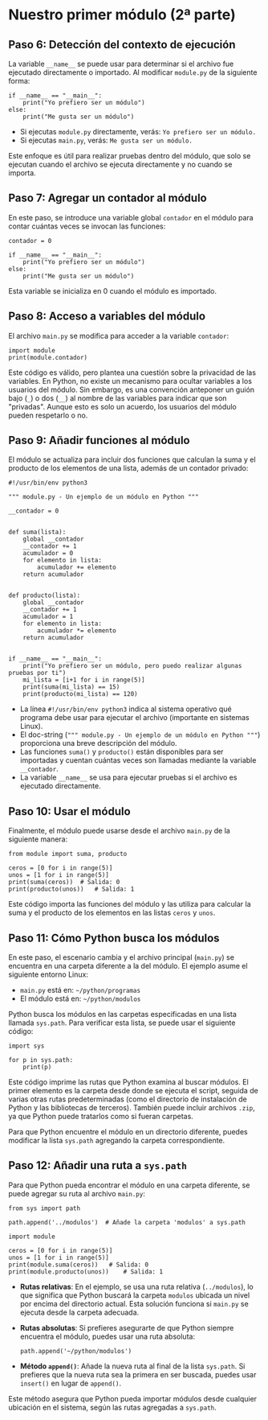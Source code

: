 # Nuestro primer módulo (2ª parte)
## Paso 6: Detección del contexto de ejecución

La variable `__name__` se puede usar para determinar si el archivo fue ejecutado directamente o importado. Al modificar `module.py` de la siguiente forma:

```
if __name__ == "__main__":
    print("Yo prefiero ser un módulo")
else:
    print("Me gusta ser un módulo")
```

* Si ejecutas `module.py` directamente, verás: `Yo prefiero ser un módulo.`
* Si ejecutas `main.py`, verás: `Me gusta ser un módulo.`

Este enfoque es útil para realizar pruebas dentro del módulo, que solo se ejecutan cuando el archivo se ejecuta directamente y no cuando se importa.

## Paso 7: Agregar un contador al módulo

En este paso, se introduce una variable global `contador` en el módulo para contar cuántas veces se invocan las funciones:

```
contador = 0

if __name__ == "__main__":
    print("Yo prefiero ser un módulo")
else:
    print("Me gusta ser un módulo")
```

Esta variable se inicializa en 0 cuando el módulo es importado.

## Paso 8: Acceso a variables del módulo

El archivo `main.py` se modifica para acceder a la variable `contador`:

```
import module
print(module.contador)
```

Este código es válido, pero plantea una cuestión sobre la privacidad de las variables. En Python, no existe un mecanismo para ocultar variables a los usuarios del módulo. Sin embargo, es una convención anteponer un guión bajo (`_`) o dos (`__`) al nombre de las variables para indicar que son "privadas". Aunque esto es solo un acuerdo, los usuarios del módulo pueden respetarlo o no.

## Paso 9: Añadir funciones al módulo

El módulo se actualiza para incluir dos funciones que calculan la suma y el producto de los elementos de una lista, además de un contador privado:

```
#!/usr/bin/env python3

""" module.py - Un ejemplo de un módulo en Python """

__contador = 0


def suma(lista):
    global __contador
    __contador += 1
    acumulador = 0
    for elemento in lista:
        acumulador += elemento
    return acumulador


def producto(lista):
    global __contador
    __contador += 1
    acumulador = 1
    for elemento in lista:
        acumulador *= elemento
    return acumulador


if __name__ == "__main__":
    print("Yo prefiero ser un módulo, pero puedo realizar algunas pruebas por ti")
    mi_lista = [i+1 for i in range(5)]
    print(suma(mi_lista) == 15)
    print(producto(mi_lista) == 120)
```

* La línea `#!/usr/bin/env python3` indica al sistema operativo qué programa debe usar para ejecutar el archivo (importante en sistemas Linux).
* El doc-string (`""" module.py - Un ejemplo de un módulo en Python """`) proporciona una breve descripción del módulo.
* Las funciones `suma()` y `producto()` están disponibles para ser importadas y cuentan cuántas veces son llamadas mediante la variable `__contador`.
* La variable `__name__` se usa para ejecutar pruebas si el archivo es ejecutado directamente.

## Paso 10: Usar el módulo

Finalmente, el módulo puede usarse desde el archivo `main.py` de la siguiente manera:

```
from module import suma, producto

ceros = [0 for i in range(5)]
unos = [1 for i in range(5)]
print(suma(ceros))  # Salida: 0
print(producto(unos))   # Salida: 1
```

Este código importa las funciones del módulo y las utiliza para calcular la suma y el producto de los elementos en las listas `ceros` y `unos`.

## Paso 11: Cómo Python busca los módulos

En este paso, el escenario cambia y el archivo principal (`main.py`) se encuentra en una carpeta diferente a la del módulo. El ejemplo asume el siguiente entorno Linux:

* `main.py` está en: `~/python/programas`
* El módulo está en: `~/python/modulos`

Python busca los módulos en las carpetas especificadas en una lista llamada `sys.path`. Para verificar esta lista, se puede usar el siguiente código:

```
import sys

for p in sys.path:
    print(p)
```

Este código imprime las rutas que Python examina al buscar módulos. El primer elemento es la carpeta desde donde se ejecuta el script, seguida de varias otras rutas predeterminadas (como el directorio de instalación de Python y las bibliotecas de terceros). También puede incluir archivos `.zip`, ya que Python puede tratarlos como si fueran carpetas.

Para que Python encuentre el módulo en un directorio diferente, puedes modificar la lista `sys.path` agregando la carpeta correspondiente.

## Paso 12: Añadir una ruta a `sys.path`

Para que Python pueda encontrar el módulo en una carpeta diferente, se puede agregar su ruta al archivo `main.py`:

```
from sys import path

path.append('../modulos')  # Añade la carpeta 'modulos' a sys.path

import module

ceros = [0 for i in range(5)]
unos = [1 for i in range(5)]
print(module.suma(ceros))   # Salida: 0
print(module.producto(unos))    # Salida: 1
```

* **Rutas relativas**: En el ejemplo, se usa una ruta relativa (`../modulos`), lo que significa que Python buscará la carpeta `modulos` ubicada un nivel por encima del directorio actual. Esta solución funciona si `main.py` se ejecuta desde la carpeta adecuada.
- **Rutas absolutas**: Si prefieres asegurarte de que Python siempre encuentra el módulo, puedes usar una ruta absoluta:  
  ```
  path.append('~/python/modulos')
  ```
- **Método `append()`**: Añade la nueva ruta al final de la lista `sys.path`. Si prefieres que la nueva ruta sea la primera en ser buscada, puedes usar `insert()` en lugar de `append()`.

Este método asegura que Python pueda importar módulos desde cualquier ubicación en el sistema, según las rutas agregadas a `sys.path`.

